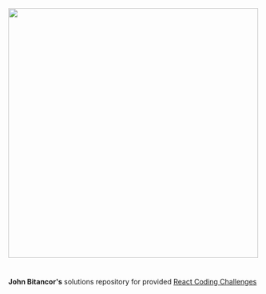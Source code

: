 <img src="https://puu.sh/HyrmV/95c458d9d9.png" width=500 />

#
**John Bitancor's** solutions repository for provided [React Coding Challenges](https://github.com/alexgurr/react-coding-challenges)

